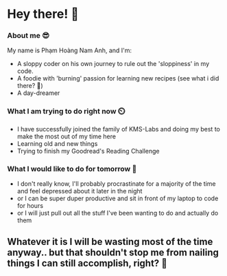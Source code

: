 # Hey there! 👋
### About me 😎
My name is Phạm Hoàng Nam Anh, and I'm:
- A sloppy coder on his own journey to rule out the 'sloppiness' in my code.
- A foodie with 'burning' passion for learning new recipes (see what i did there? 👀)
- A day-dreamer

### What I am trying to do right now ⏲️
- I have successfully joined the family of KMS-Labs and doing my best to make the most out of my time here
- Learning old and new things
- Trying to finish my Goodread's Reading Challenge

### What I would like to do for tomorrow 📓
- I don't really know, I'll probably procrastinate for a majority of the time and feel depressed about it later in the night
- or I can be super duper productive and sit in front of my laptop to code for hours
- or I will just pull out all the stuff I've been wanting to do and actually do them

## Whatever it is I will be wasting most of the time anyway.. but that shouldn't stop me from nailing things I can still accomplish, right? 🌃

<!--
**barbatoz0220/barbatoz0220** is a ✨ _special_ ✨ repository because its `README.md` (this file) appears on your GitHub profile.
@octocat: Heyyyy
Here are some ideas to get you started:

- 🔭 I’m currently working on ...
- 🌱 I’m currently learning ...
- 👯 I’m looking to collaborate on ...
- 🤔 I’m looking for help with ...
- 💬 Ask me about ...
- 📫 How to reach me: ...
- 😄 Pronouns: ...
- ⚡ Fun fact: ...
-->
